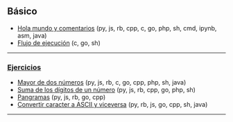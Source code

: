 
## Básico
- [Hola mundo y comentarios](https://github.com/mondeja/fullstack/tree/master/backend/src/basico/001-hola_mundo) (py, js, rb, cpp, c, go, php, sh, cmd, ipynb, asm, java)
- [Flujo de ejecución](https://github.com/mondeja/fullstack/tree/master/backend/src/basico/004-flujo_de_ejecucion) (c, go, sh)

_____________

### [Ejercicios](https://github.com/mondeja/fullstack/tree/master/backend/src/basico/002-ejercicios/)
- [Mayor de dos números](https://github.com/mondeja/fullstack/tree/master/backend/src/basico/002-ejercicios/001-mayor_de_dos_numeros) (py, js, rb, c, go, cpp, php, sh, java)
- [Suma de los dígitos de un número](https://github.com/mondeja/fullstack/tree/master/backend/src/basico/002-ejercicios/002-suma_de_digitos) (py, js, rb, cpp, go, php, sh)
- [Pangramas](https://github.com/mondeja/fullstack/tree/master/backend/src/basico/002-ejercicios/003-pangramas) (py, js, rb, go, cpp)
- [Convertir caracter a ASCII y viceversa](https://github.com/mondeja/fullstack/tree/master/backend/src/basico/002-ejercicios/004-valor_ascii) (py, rb, js, go, cpp, sh, java)

_____________
